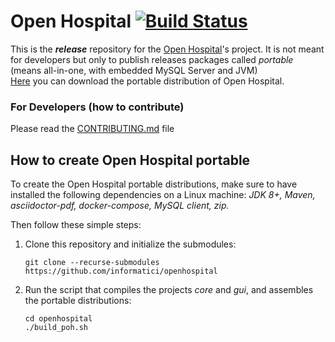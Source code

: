 # Open Hospital [![Build Status](https://travis-ci.org/informatici/openhospital.svg?branch=master)](https://travis-ci.org/informatici/openhospital)

This is the ***release*** repository for the [Open Hospital][openhospital]'s project. It is not meant for developers but only to publish releases packages called *portable* (means all-in-one, with embedded MySQL Server and JVM)   
[Here][releases] you can download the portable distribution of Open Hospital.

### For Developers (how to contribute)
Please read the [CONTRIBUTING.md](https://github.com/informatici/openhospital/blob/master/CONTRIBUTING.md) file

## How to create Open Hospital portable

To create the Open Hospital portable distributions,
make sure to have installed the following dependencies on a Linux machine:
_JDK 8+, Maven, asciidoctor-pdf, docker-compose, MySQL client, zip._

Then follow these simple steps:

 1. Clone this repository and initialize the submodules:

        git clone --recurse-submodules https://github.com/informatici/openhospital

 2. Run the script that compiles the projects *core* and *gui*, and assembles the portable distributions:

        cd openhospital
        ./build_poh.sh


 [openhospital]: https://www.open-hospital.org/
 [releases]: https://github.com/informatici/openhospital/releases

